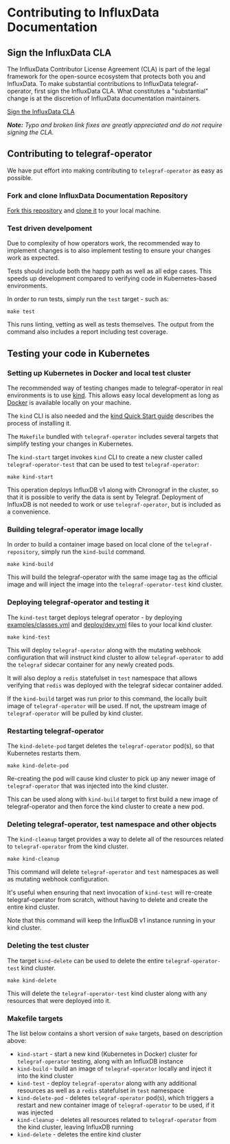 # Contributing to InfluxData Documentation

## Sign the InfluxData CLA
The InfluxData Contributor License Agreement (CLA) is part of the legal framework
for the open-source ecosystem that protects both you and InfluxData.
To make substantial contributions to InfluxData telegraf-operator, first sign the InfluxData CLA.
What constitutes a "substantial" change is at the discretion of InfluxData documentation maintainers.

[Sign the InfluxData CLA](https://www.influxdata.com/legal/cla/)

_**Note:** Typo and broken link fixes are greatly appreciated and do not require signing the CLA._

## Contributing to telegraf-operator

We have put effort into making contributing to `telegraf-operator` as easy as possible.

### Fork and clone InfluxData Documentation Repository

[Fork this repository](https://help.github.com/articles/fork-a-repo/) and
[clone it](https://help.github.com/articles/cloning-a-repository/) to your local machine.

### Test driven develpoment

Due to complexity of how operators work, the recommended way to implement changes is to also implement testing to ensure your changes work as expected.

Tests should include both the happy path as well as all edge cases. This speeds up development compared to verifying code in Kubernetes-based environments.

In order to run tests, simply run the `test` target - such as:

```shell
make test
```

This runs linting, vetting as well as tests themselves. The output from the command also includes a report including test coverage.

## Testing your code in Kubernetes

### Setting up Kubernetes in Docker and local test cluster

The recommended way of testing changes made to telegraf-operator in real environments is to use [kind](https://github.com/kubernetes-sigs/kind).
This allows easy local development as long as [Docker](https://docs.docker.com/install/) is available locally on your machine.

The `kind` CLI is also needed and the
[kind Quick Start guide](https://kind.sigs.k8s.io/docs/user/quick-start/) describes the process of installing it.

The `Makefile` bundled with `telegraf-operator` includes several targets that simplify testing your changes in Kubernetes.

The `kind-start` target invokes `kind` CLI to create a new cluster called `telegraf-operator-test` that can be used to test `telegraf-operator`:

```shell
make kind-start
```

This operation deploys InfluxDB v1 along with Chronograf in the cluster, so that it is possible to verify the data is sent by Telegraf.
Deployment of InfluxDB is not needed to work or use `telegraf-operator`, but is included as a convenience.

### Building telegraf-operator image locally

In order to build a container image based on local clone of the `telegraf-repository`, simply run the `kind-build` command.

```shell
make kind-build
```

This will build the telegraf-operator with the same image tag as the official image and will inject the image into the `telegraf-operator-test` kind cluster.

### Deploying telegraf-operator and testing it

The `kind-test` target deploys telegraf operator - by deploying [examples/classes.yml](examples/classes.yml) and [deploy/dev.yml](deploy/dev.yml) files to your local kind cluster.

```shell
make kind-test
```

This will deploy `telegraf-operator` along with the mutating webhook configuration that will instruct kind cluster to allow `telegraf-operator` to add the `telegraf` sidecar container for any newly created pods.

It will also deploy a `redis` statefulset in `test` namespace that allows verifying that `redis` was deployed with the telegraf sidecar container added.

If the `kind-build` target was run prior to this command, the locally built image of `telegraf-operator` will be used. If not, the upstream image of `telegraf-operator` will be pulled by kind cluster.

### Restarting telegraf-operator

The `kind-delete-pod` target deletes the `telegraf-operator` pod(s), so that Kubernetes restarts them.

```shell
make kind-delete-pod
```
Re-creating the pod will cause kind cluster to pick up any newer image of `telegraf-operator` that was injected into the kind cluster.

This can be used along with `kind-build` target to first build a new image of telegraf-operator and then force the kind cluster to create a new pod.

### Deleting telegraf-operator, test namespace and other objects

The `kind-cleanup` target provides a way to delete all of the resources related to `telegraf-operator` from the kind cluster.

```shell
make kind-cleanup
```

This command will delete `telegraf-operator` and `test` namespaces as well as mutating webhook configuration.

It's useful when ensuring that next invocation of `kind-test` will re-create telegraf-operator from scratch, without having to delete and create the entire kind cluster.

Note that this command will keep the InfluxDB v1 instance running in your kind cluster.

### Deleting the test cluster

The target `kind-delete` can be used to delete the entire `telegraf-operator-test` kind cluster.

```shell
make kind-delete
```

This will delete the `telegraf-operator-test` kind cluster along with any resources that were deployed into it.

### Makefile targets

The list below contains a short version of `make` targets, based on description above:

* `kind-start` - start a new kind (Kubernetes in Docker) cluster for `telegraf-operator` testing, along with an InfluxDB instance
* `kind-build` - build an image of `telegraf-operator` locally and inject it into the kind cluster
* `kind-test` - deploy `telegraf-operator` along with any additional resources as well as a `redis` statefulset in `test` namespace
* `kind-delete-pod` - deletes `telegraf-operator` pod(s), which triggers a restart and new container image of `telegraf-operator` to be used, if it was injected
* `kind-cleanup` - deletes all resources related to `telegraf-operator` from the kind cluster, leaving InfluxDB running
* `kind-delete` - deletes the entire kind cluster
